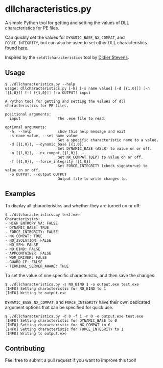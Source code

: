 # dllcharacteristics.py

A simple Python tool for getting and setting the values of DLL characteristics for PE files.

Can quickly set the values for `DYNAMIC_BASE`, `NX_COMPAT`, and `FORCE_INTEGRITY`, but can also be used to set other DLL characteristics found [here](https://docs.microsoft.com/en-us/windows/win32/api/winnt/ns-winnt-image_optional_header32).

Inspired by the `setdllcharacteristics` tool by [Didier Stevens](https://blog.didierstevens.com/2010/10/17/setdllcharacteristics/).

## Usage

```console
$ ./dllcharacteristics.py --help
usage: dllcharacteristics.py [-h] [-s name value] [-d [{1,0}]] [-n [{1,0}]] [-f [{1,0}]] [-o OUTPUT] input

A Python tool for getting and setting the values of dll characteristics for PE files.

positional arguments:
  input                 The .exe file to read.

optional arguments:
  -h, --help            show this help message and exit
  -s name value, --set name value
                        Set a specific characteristic name to a value.
  -d [{1,0}], --dynamic_base [{1,0}]
                        Set DYNAMIC_BASE (ASLR) to value on or off.
  -n [{1,0}], --nx_compat [{1,0}]
                        Set NX_COMPAT (DEP) to value on or off.
  -f [{1,0}], --force_integrity [{1,0}]
                        Set FORCE_INTEGRITY (check signaturue) to value on or off.
  -o OUTPUT, --output OUTPUT
                        Output file to write changes to.
```

## Examples
To display all characteristics and whether they are turned on or off:

```console
$ ./dllcharacteristics.py test.exe
Characteristics: 
- HIGH_ENTROPY_VA: FALSE
- DYNAMIC_BASE: TRUE
- FORCE_INTEGRITY: FALSE
- NX_COMPAT: TRUE
- NO_ISOLATION: FALSE
- NO_SEH: FALSE
- NO_BIND: FALSE
- APPCONTAINER: FALSE
- WDM_DRIVER: FALSE
- GUARD_CF: FALSE
- TERMINAL_SERVER_AWARE: TRUE
```

To set the value of one specific characteristic, and then save the changes:

```console
$ ./dllcharacteristics.py -s NO_BIND 1 -o output.exe test.exe
[INFO] Setting characteristic for NO_BIND to 1
[INFO] Writing to output.exe
```

`DYNAMIC_BASE`, `NX_COMPAT`, and `FORCE_INTEGRITY` have their own dedicated argument options that can be specified for quick use.

```console
$ ./dllcharacteristics.py -d 0 -f 1 -n 0 -o output.exe test.exe
[INFO] Setting characteristic for DYNAMIC_BASE to 0
[INFO] Setting characteristic for NX_COMPAT to 0
[INFO] Setting characteristic for FORCE_INTEGRITY to 1
[INFO] Writing to output.exe
```

## Contributing

Feel free to submit a pull request if you want to improve this tool!

